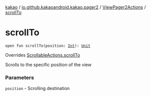 [kakao](../../index.md) / [io.github.kakaoandroid.kakao.pager2](../index.md) / [ViewPager2Actions](index.md) / [scrollTo](./scroll-to.md)

# scrollTo

`open fun scrollTo(position: `[`Int`](https://kotlinlang.org/api/latest/jvm/stdlib/kotlin/-int/index.html)`): `[`Unit`](https://kotlinlang.org/api/latest/jvm/stdlib/kotlin/-unit/index.html)

Overrides [ScrollableActions.scrollTo](../../io.github.kakaoandroid.kakao.common.actions/-scrollable-actions/scroll-to.md)

Scrolls to the specific position of the view

### Parameters

`position` - Scrolling destination